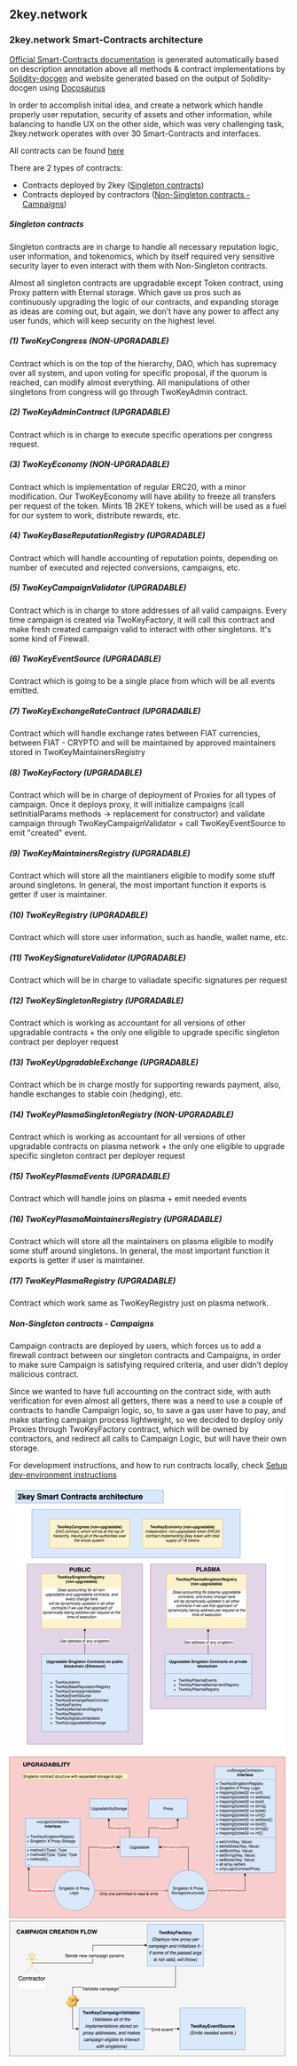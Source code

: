 ## 2key.network 

### 2key.network Smart-Contracts architecture

[Official Smart-Contracts documentation](https://2key.github.io/contracts) is generated automatically based on description annotation
above all methods & contract implementations by [Solidity-docgen](https://github.com/OpenZeppelin/solidity-docgen) 
and website generated based on the output of Solidity-docgen using [Docosaurus](https://github.com/facebook/Docusaurus)



In order to accomplish initial idea, and create a network which handle properly user reputation,
security of assets and other information, while balancing to handle UX on the other side, which was
very challenging task, 2key.network operates with over 30 Smart-Contracts and interfaces.

All contracts can be found [here](contracts)

There are 2 types of contracts:

* Contracts deployed by 2key  ([Singleton contracts](contracts/2key/singleton-contracts)) 
* Contracts deployed by contractors ([Non-Singleton contracts - Campaigns](contracts/2key/acquisition-campaign-contracts))


##### Singleton contracts

Singleton contracts are in charge to handle all necessary reputation logic, user information, and tokenomics,
which by itself required very sensitive security layer to even interact with them with Non-Singleton contracts.


Almost all singleton contracts are upgradable except Token contract, using Proxy pattern with Eternal storage.
Which gave us pros such as continuously upgrading the logic of our contracts, and expanding storage as ideas are coming out, but again, we don’t have any power to affect any user funds, which will
keep security on the highest level. 


##### (1) TwoKeyCongress (NON-UPGRADABLE)
Contract which is on the top of the hierarchy, DAO, which has supremacy over all system, and upon voting for specific proposal, if the
quorum is reached, can modify almost everything. All manipulations of other singletons from congress will go through TwoKeyAdmin contract.


##### (2) TwoKeyAdminContract (UPGRADABLE)
Contract which is in charge to execute specific operations per congress request.


##### (3) TwoKeyEconomy (NON-UPGRADABLE)
Contract which is implementation of regular ERC20, with a minor modification. Our TwoKeyEconomy will have ability to freeze all transfers
per request of the token. Mints 1B 2KEY tokens, which will be used as a fuel for our system to work, distribute rewards, etc.


##### (4) TwoKeyBaseReputationRegistry (UPGRADABLE)
Contract which will handle accounting of reputation points, depending on number of executed and rejected conversions, campaigns, etc.

##### (5) TwoKeyCampaignValidator (UPGRADABLE)
Contract which is in charge to store addresses of all valid campaigns. Every time campaign is created via TwoKeyFactory, it will call this contract and make 
fresh created campaign valid to interact with other singletons. It's some kind of Firewall.

##### (6) TwoKeyEventSource (UPGRADABLE)
Contract which is going to be a single place from which will be all events emitted. 

##### (7) TwoKeyExchangeRateContract (UPGRADABLE)
Contract which will handle exchange rates between FIAT currencies, between FIAT - CRYPTO and will be maintained by approved maintainers stored in TwoKeyMaintainersRegistry

##### (8) TwoKeyFactory (UPGRADABLE) 
Contract which will be in charge of deployment of Proxies for all types of campaign. Once it deploys proxy, it will initialize campaigns
(call setInitialParams methods -> replacement for constructor) and validate campaign through TwoKeyCampaignValidator + call TwoKeyEventSource
to emit "created" event. 

##### (9) TwoKeyMaintainersRegistry (UPGRADABLE)
Contract which will store all the maintianers eligible to modify some stuff around singletons. In general, the most important function
it exports is getter if user is maintainer.

##### (10) TwoKeyRegistry (UPGRADABLE)
Contract which will store user information, such as handle, wallet name, etc.

##### (11) TwoKeySignatureValidator (UPGRADABLE)
Contract which will be in charge to valiadate specific signatures per request

##### (12) TwoKeySingletonRegistry (UPGRADABLE)
Contract which is working as accountant for all versions of other upgradable contracts + the only one eligible to upgrade specific singleton contract per deployer request 

##### (13) TwoKeyUpgradableExchange (UPGRADABLE)
Contract which be in charge mostly for supporting rewards payment, also, handle exchanges to stable coin (hedging), etc.

##### (14) TwoKeyPlasmaSingletonRegistry (NON-UPGRADABLE)
Contract which is working as accountant for all versions of other upgradable contracts on plasma network + the only one eligible to upgrade specific singleton contract per deployer request 

##### (15) TwoKeyPlasmaEvents (UPGRADABLE)
Contract which will handle joins on plasma + emit needed events

##### (16) TwoKeyPlasmaMaintainersRegistry (UPGRADABLE)
Contract which will store all the maintainers on plasma eligible to modify some stuff around singletons. In general, the most important function
it exports is getter if user is maintainer.

##### (17) TwoKeyPlasmaRegistry (UPGRADABLE)
Contract which work same as TwoKeyRegistry just on plasma network.
  

##### Non-Singleton contracts - Campaigns

Campaign contracts are deployed by users, which forces us to add a firewall contract between our singleton contracts
and Campaigns, in order to make sure Campaign is satisfying required criteria, and user didn’t deploy malicious contract.

 
Since we wanted to have full accounting on the contract side, with auth verification for even almost all getters, 
there was a need to use a couple of contracts to handle Campaign logic, so, to save a gas user have to pay, 
and make starting campaign process lightweight, so we decided to deploy only Proxies through TwoKeyFactory contract, which will be owned by contractors, 
and redirect all calls to Campaign Logic, but will have their own storage.


For development instructions, and how to run contracts locally, check [Setup dev-environment instructions](readmes/SetupDevEnv.md)


![TwoKeyInfrastructure](SC-architecture.png)

